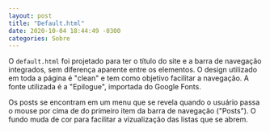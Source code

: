 ```yaml
---
layout: post
title: "Default.html"
date: 2020-10-04 18:44:49 -0300
categories: Sobre
---
```


O `default.html` foi projetado para ter o título do site e a barra de navegação integrados, sem diferença aparente entre os elementos. O design utilizado em toda a página é "clean" e tem como objetivo facilitar a navegação. A fonte utilizada é a "Epilogue", importada do Google Fonts.

Os posts se encontram em um menu que se revela quando o usuário passa o mouse por cima de do primeiro item da barra de navegação ("Posts"). O fundo muda de cor para facilitar a vizualização das listas que se abrem.

